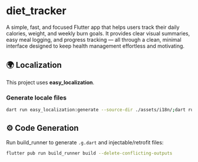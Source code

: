# diet_tracker

A simple, fast, and focused Flutter app that helps users track their daily calories, weight, and weekly burn goals. It provides clear visual summaries, easy meal logging, and progress tracking — all through a clean, minimal interface designed to keep health management effortless and motivating.
## 🌍 Localization

This project uses **easy_localization**.

### Generate locale files

```bash
dart run easy_localization:generate --source-dir ./assets/i18n/;dart run easy_localization:generate --source-dir ./assets/i18n -f keys -o locale_keys.g.dart
```

## ⚙️ Code Generation

Run build_runner to generate `.g.dart` and injectable/retrofit files:

```bash
flutter pub run build_runner build --delete-conflicting-outputs
```
